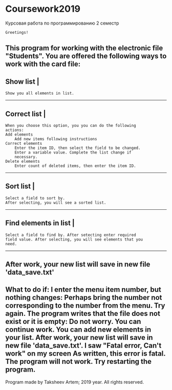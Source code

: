 # Coursework2019
Курсовая работа по программированию 2 семестр

	Greetings!
This program for working with the electronic file "Students".
You are offered the following ways to work with the card file:
-----------------------------------------------------------------
Show list    	      |
-----------------------------------------------------------------
	Show you all elements in list.
----------------------------------------------------------------------
Correct list	      |
----------------------------------------------------------------------
	When you choose this option, you you can do the following
	actions:
	Add elements
		Add new items following instructions
	Correct elements
		Enter the item ID, then select the field to be changed. 
		Enter a variable value. Complete the list change if
		necessary.
	Delete elements
		Enter count of deleted items, then enter the item ID.
-----------------------------------------------------------------------
Sort list             |
-----------------------------------------------------------------------
	Select a field to sort by.
	After selecting, you will see a sorted list.
-----------------------------------------------------------------------
Find elements in list |
-----------------------------------------------------------------------
	Select a field to find by. After setecting enter required
	field value. After selecting, you will see elements that you
	need.
-----------------------------------------------------------------------

After work, your new list will save in new file 'data_save.txt'
-----------------------------------------------------------------------
What to do if:
	I enter the menu item number, but nothing changes:
		Perhaps bring the number not corresponding to the number
		from the menu. Try again.
	The program writes that the file does not exist or it is empty:
		Do not worry. You can continue work. You can add new
		elements in your list. After work, your new list will
		save in new file 'data_save.txt'.
	I saw "Fatal error, Can't work" on my screen
		As written, this error is fatal. The program will not
		work. Try restarting the program.
-------------------------------------------------------------------------
Program made by Taksheev Artem; 2019 year. All rights reserved.

